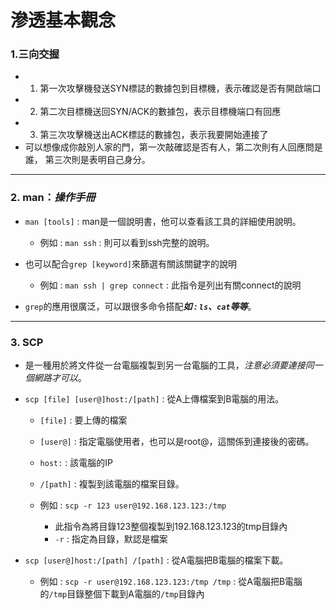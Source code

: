 # 滲透基本觀念
### 1.三向交握
* 1. 第一次攻擊機發送SYN標誌的數據包到目標機，表示確認是否有開啟端口
* 2. 第二次目標機送回SYN/ACK的數據包，表示目標機端口有回應
* 3. 第三次攻擊機送出ACK標誌的數據包，表示我要開始連接了
* 可以想像成你敲別人家的門，第一次敲確認是否有人，第二次則有人回應問是誰，
第三次則是表明自己身分。
---
### 2. man：*操作手冊*
* `man [tools]` : man是一個說明書，他可以查看該工具的詳細使用說明。
    
    * 例如 : `man ssh` : 則可以看到ssh完整的說明。
* 也可以配合`grep [keyword]`來篩選有關該關鍵字的說明
    
    * 例如 : `man ssh | grep connect` : 此指令是列出有關connect的說明
* `grep`的應用很廣泛，可以跟很多命令搭配***如 : `ls`、`cat`等等***。
---
### 3. SCP
* 是一種用於將文件從一台電腦複製到另一台電腦的工具，*注意必須要連接同一個網路才可以*。

* `scp [file] [user@]host:/[path]` : 從A上傳檔案到B電腦的用法。

    * `[file]` : 要上傳的檔案
    * `[user@]` : 指定電腦使用者，也可以是root@，這關係到連接後的密碼。
    * `host:` : 該電腦的IP
    * `/[path]` : 複製到該電腦的檔案目錄。
    * 例如 : `scp -r 123 user@192.168.123.123:/tmp`
      
      *  此指令為將目錄123整個複製到192.168.123.123的tmp目錄內
      *  `-r` : 指定為目錄，默認是檔案
 * `scp [user@]host:/[path] /[path]` : 從A電腦把B電腦的檔案下載。
  
   * 例如 : `scp -r user@192.168.123.123:/tmp /tmp` : 從A電腦把B電腦的`/tmp`目錄整個下載到A電腦的`/tmp`目錄內